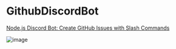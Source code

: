 # GithubDiscordBot

[Node.js Discord Bot: Create GitHub Issues with Slash Commands](https://vic0de.com/nodejs-discord-bot-create-github-issues-with-slash-commands)

![image](https://github.com/VishnuDileesh/GithubDiscordBot/assets/59525018/93b2ed3d-d286-4d29-b655-5a7a63c79b1b)
